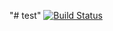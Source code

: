 "# test" 
[![Build Status](https://travis-ci.org/jonakirke94/Oddsman.svg?branch=master)](https://travis-ci.org/jonakirke94/Oddsman)
